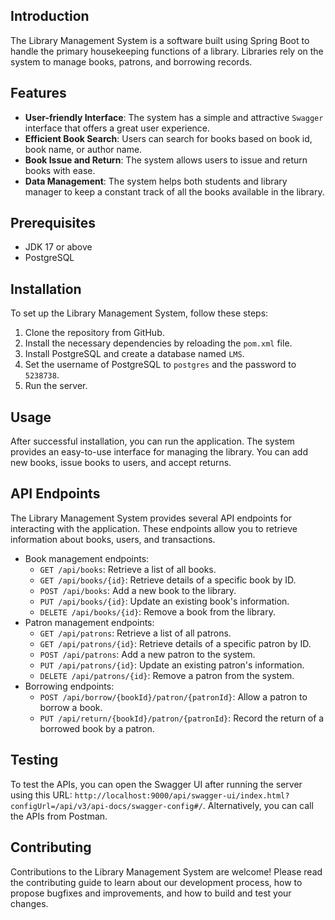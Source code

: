 ## Introduction
The Library Management System is a software built using Spring Boot to handle the primary housekeeping functions of a library. Libraries rely on the system to manage books, patrons, and borrowing records.

## Features
- **User-friendly Interface**: The system has a simple and attractive `Swagger` interface that offers a great user experience.
- **Efficient Book Search**: Users can search for books based on book id, book name, or author name.
- **Book Issue and Return**: The system allows users to issue and return books with ease.
- **Data Management**: The system helps both students and library manager to keep a constant track of all the books available in the library.

## Prerequisites
- JDK 17 or above
- PostgreSQL

## Installation
To set up the Library Management System, follow these steps:

1. Clone the repository from GitHub.
2. Install the necessary dependencies by reloading the `pom.xml` file.
3. Install PostgreSQL and create a database named `LMS`.
4. Set the username of PostgreSQL to `postgres` and the password to `5238738`.
5. Run the server.

## Usage
After successful installation, you can run the application. The system provides an easy-to-use interface for managing the library. You can add new books, issue books to users, and accept returns.

## API Endpoints
The Library Management System provides several API endpoints for interacting with the application. These endpoints allow you to retrieve information about books, users, and transactions.

- Book management endpoints:
  - `GET /api/books`: Retrieve a list of all books.
  - `GET /api/books/{id}`: Retrieve details of a specific book by ID.
  - `POST /api/books`: Add a new book to the library.
  - `PUT /api/books/{id}`: Update an existing book's information.
  - `DELETE /api/books/{id}`: Remove a book from the library.
- Patron management endpoints:
  - `GET /api/patrons`: Retrieve a list of all patrons.
  - `GET /api/patrons/{id}`: Retrieve details of a specific patron by ID.
  - `POST /api/patrons`: Add a new patron to the system.
  - `PUT /api/patrons/{id}`: Update an existing patron's information.
  - `DELETE /api/patrons/{id}`: Remove a patron from the system.
- Borrowing endpoints:
  - `POST /api/borrow/{bookId}/patron/{patronId}`: Allow a patron to borrow a book.
  - `PUT /api/return/{bookId}/patron/{patronId}`: Record the return of a borrowed book by a patron.

## Testing
To test the APIs, you can open the Swagger UI after running the server using this URL: `http://localhost:9000/api/swagger-ui/index.html?configUrl=/api/v3/api-docs/swagger-config#/`. Alternatively, you can call the APIs from Postman.

## Contributing
Contributions to the Library Management System are welcome! Please read the contributing guide to learn about our development process, how to propose bugfixes and improvements, and how to build and test your changes.
